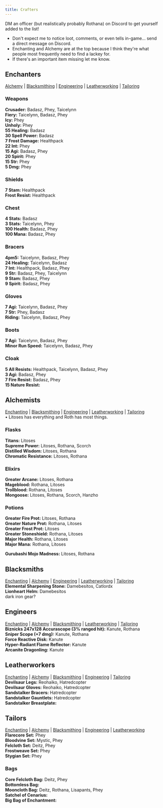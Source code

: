```yaml
---
title: Crafters
---
```

DM an officer (but realistically probably Rothana) on Discord to get yourself added to the list!
- Don't expect me to notice loot, comments, or even tells in-game... send a direct message on Discord.
- Enchanting and Alchemy are at the top because I think they're what people most frequently need to find a lackey for.
- If there's an important item missing let me know.

## Enchanters
[Alchemy](#alchemists) | [Blacksmithing](#blacksmiths) | [Engineering](#engineers) | [Leatherworking](#leatherworkers) | [Tailoring](#tailors)

### Weapons
**Crusader:** Badasz, Phey, Taicelynn <br />
**Fiery:** Taicelynn, Badasz, Phey <br />
**Icy:** Phey <br />
**Unholy:** Phey <br />
**55 Healing:** Badasz <br />
**30 Spell Power:** Badasz <br />
**7 Frost Damage:** Healthpack <br />
**22 Int:** Phey <br />
**15 Agi:** Badasz, Phey <br />
**20 Spirit:** Phey <br />
**15 Str:** Phey <br />
**5 Dmg:** Phey <br />

### Shields
**7 Stam:** Healthpack <br />
**Frost Resist:** Healthpack <br />

### Chest
**4 Stats:** Badasz <br />
**3 Stats:** Taicelynn, Phey <br />
**100 Health:** Badasz, Phey <br />
**100 Mana:** Badasz, Phey <br />

### Bracers
**4pm5:** Taicelynn, Badasz, Phey <br />
**24 Healing:** Taicelynn, Badasz <br />
**7 Int:** Healthpack, Badasz, Phey <br />
**9 Str:** Badasz, Phey, Taicelynn <br />
**9 Stam:** Badasz, Phey <br />
**9 Spirit:** Badasz, Phey <br />

### Gloves
**7 Agi:** Taicelynn, Badasz, Phey <br />
**7 Str:** Phey, Badasz <br />
**Riding:** Taicelynn, Badasz, Phey <br />

### Boots
**7 Agi:** Taicelynn, Badasz, Phey <br />
**Minor Run Speed:** Taicelynn, Badasz, Phey <br />

### Cloak
**5 All Resists:** Healthpack, Taicelynn, Badasz, Phey <br />
**3 Agi:** Badasz, Phey <br />
**7 Fire Resist:** Badasz, Phey <br />
**15 Nature Resist:** 

## Alchemists
[Enchanting](#enchanters) | [Blacksmithing](#blacksmiths) | [Engineering](#engineers) | [Leatherworking](#leatherworkers) | [Tailoring](#tailors) <br />
• Litoses has everything and Roth has most things.

### Flasks
**Titans:** Litoses  <br />
**Supreme Power:** Litoses, Rothana, Scorch <br />
**Distilled Wisdom:** Litoses, Rothana <br />
**Chromatic Resistance:** Litoses, Rothana <br />

### Elixirs
**Greater Arcane:** Litoses, Rothana <br />
**Mageblood:** Rothana, Litoses <br />
**Trollblood:** Rothana, Litoses <br />
**Mongoose:** Litoses, Rothana, Scorch, Hanzho <br />

### Potions
**Greater Fire Prot:** Litoses, Rothana <br />
**Greater Nature Prot:** Rothana, Litoses <br />
**Greater Frost Prot:** Litoses <br />
**Greater Stoneshield:** Rothana, Litoses <br />
**Major Health:** Rothana, Litoses <br />
**Major Mana:** Rothana, Litoses <br />

**Gurubashi Mojo Madness:** Litoses, Rothana <br />

## Blacksmiths
[Enchanting](#enchanters) | [Alchemy](#alchemists) | [Engineering](#engineers) | [Leatherworking](#leatherworkers) | [Tailoring](#tailors) <br />
**Elemental Sharpening Stone:** Damebesitos, Catlordx <br />
**Lionheart Helm:** Damebesitos <br />
dark iron gear?

## Engineers
[Enchanting](#enchanters) | [Alchemy](#alchemists) | [Blacksmithing](#blacksmiths) | [Leatherworking](#leatherworkers) | [Tailoring](#tailors) <br />
**Biznicks 247x128 Accurascope (3% ranged hit):** Kanute, Rothana <br />
**Sniper Scope (+7 dmg):** Kanute, Rothana <br />
**Force Reactive Disk:** Kanute <br />
**Hyper-Radiant Flame Reflector:** Kanute <br />
**Arcanite Dragonling:** Kanute <br />

## Leatherworkers
[Enchanting](#enchanters) | [Alchemy](#alchemists) | [Blacksmithing](#blacksmiths) | [Engineering](#engineers) | [Tailoring](#tailors) <br />
**Devilsaur Legs:** Reohaiko, Hatredcopter <br />
**Devilsaur Gloves:** Reohaiko, Hatredcopter <br />
**Sandstalker Bracers:** Hatredcopter <br />
**Sandstalker Gauntlets:** Hatredcopter <br />
**Sandstalker Breastplate:** <br />

## Tailors
[Enchanting](#enchanters) | [Alchemy](#alchemists) | [Blacksmithing](#blacksmiths) | [Engineering](#engineers) | [Leatherworking](#leatherworkers) <br />
**Flarecore Set:** Phey <br />
**Bloodvine Set:** Mystic, Phey <br />
**Felcloth Set:** Deitz, Phey <br />
**Frostweave Set:** Phey <br />
**Stygian Set:** Phey <br />

### Bags
**Core Felcloth Bag:** Deitz, Phey <br />
**Bottomless Bag:**  <br />
**Mooncloth Bag:** Deitz, Rothana, Lisapants, Phey <br />
**Satchel of Cenarius:**  <br />
**Big Bag of Enchantment:** <br />
